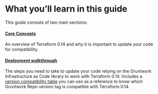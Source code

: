 # What you’ll learn in this guide

This guide consists of two main sections:

<div className="dlist">

#### [Core Concepts](#core_concepts)

An overview of Terraform 0.14 and why it is important to update your code for compatibility.

#### [Deployment walkthrough](#deployment_walkthrough)

The steps you need to take to update your code relying on the Gruntwork Infrastructure as Code library to work with
Terraform 0.14. Includes a
[version compatibility table](#compatibility_table) you can use as a reference to know which Gruntwork Repo version
tag is compatible with Terraform 0.14.

</div>


<!-- ##DOCS-SOURCER-START
{"sourcePlugin":"Local File Copier","hash":"8c7ad1e10e58621645e25a2e6cc8821b"}
##DOCS-SOURCER-END -->
